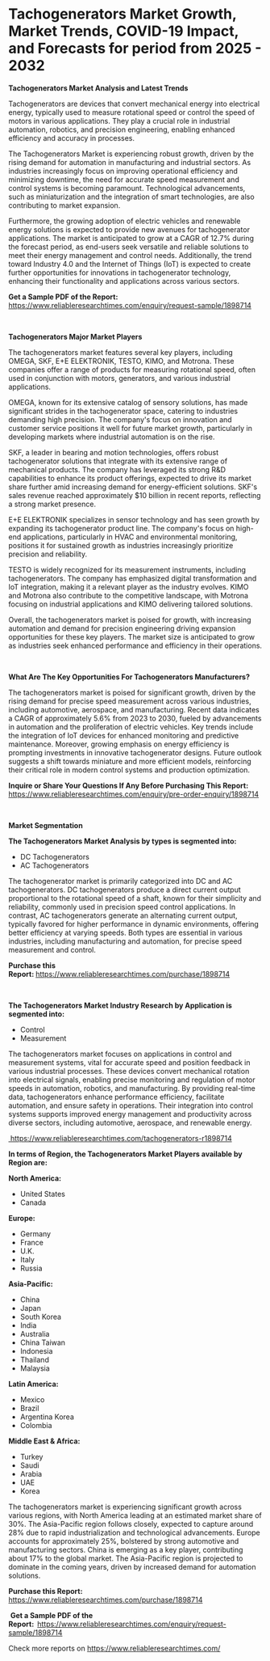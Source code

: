 <p><h1>Tachogenerators Market Growth, Market Trends, COVID-19 Impact, and Forecasts for period from 2025 - 2032</h1></p><p><strong>Tachogenerators Market Analysis and Latest Trends</strong></p>
<p><p>Tachogenerators are devices that convert mechanical energy into electrical energy, typically used to measure rotational speed or control the speed of motors in various applications. They play a crucial role in industrial automation, robotics, and precision engineering, enabling enhanced efficiency and accuracy in processes.</p><p>The Tachogenerators Market is experiencing robust growth, driven by the rising demand for automation in manufacturing and industrial sectors. As industries increasingly focus on improving operational efficiency and minimizing downtime, the need for accurate speed measurement and control systems is becoming paramount. Technological advancements, such as miniaturization and the integration of smart technologies, are also contributing to market expansion.</p><p>Furthermore, the growing adoption of electric vehicles and renewable energy solutions is expected to provide new avenues for tachogenerator applications. The market is anticipated to grow at a CAGR of 12.7% during the forecast period, as end-users seek versatile and reliable solutions to meet their energy management and control needs. Additionally, the trend toward Industry 4.0 and the Internet of Things (IoT) is expected to create further opportunities for innovations in tachogenerator technology, enhancing their functionality and applications across various sectors.</p></p>
<p><strong>Get a Sample PDF of the Report:&nbsp;</strong> <a href="https://www.reliableresearchtimes.com/enquiry/request-sample/1898714?utm_campaign=3088&utm_medium=2&utm_source=Github&utm_content=ia&utm_term=08042025&utm_id=tachogenerators">https://www.reliableresearchtimes.com/enquiry/request-sample/1898714</a></p>
<p>&nbsp;</p>
<p><strong>Tachogenerators Major Market Players</strong></p>
<p><p>The tachogenerators market features several key players, including OMEGA, SKF, E+E ELEKTRONIK, TESTO, KIMO, and Motrona. These companies offer a range of products for measuring rotational speed, often used in conjunction with motors, generators, and various industrial applications.</p><p>OMEGA, known for its extensive catalog of sensory solutions, has made significant strides in the tachogenerator space, catering to industries demanding high precision. The company's focus on innovation and customer service positions it well for future market growth, particularly in developing markets where industrial automation is on the rise.</p><p>SKF, a leader in bearing and motion technologies, offers robust tachogenerator solutions that integrate with its extensive range of mechanical products. The company has leveraged its strong R&D capabilities to enhance its product offerings, expected to drive its market share further amid increasing demand for energy-efficient solutions. SKF's sales revenue reached approximately $10 billion in recent reports, reflecting a strong market presence.</p><p>E+E ELEKTRONIK specializes in sensor technology and has seen growth by expanding its tachogenerator product line. The company's focus on high-end applications, particularly in HVAC and environmental monitoring, positions it for sustained growth as industries increasingly prioritize precision and reliability. </p><p>TESTO is widely recognized for its measurement instruments, including tachogenerators. The company has emphasized digital transformation and IoT integration, making it a relevant player as the industry evolves. KIMO and Motrona also contribute to the competitive landscape, with Motrona focusing on industrial applications and KIMO delivering tailored solutions.</p><p>Overall, the tachogenerators market is poised for growth, with increasing automation and demand for precision engineering driving expansion opportunities for these key players. The market size is anticipated to grow as industries seek enhanced performance and efficiency in their operations.</p></p>
<p>&nbsp;</p>
<p><strong>What Are The Key Opportunities For Tachogenerators Manufacturers?</strong></p>
<p><p>The tachogenerators market is poised for significant growth, driven by the rising demand for precise speed measurement across various industries, including automotive, aerospace, and manufacturing. Recent data indicates a CAGR of approximately 5.6% from 2023 to 2030, fueled by advancements in automation and the proliferation of electric vehicles. Key trends include the integration of IoT devices for enhanced monitoring and predictive maintenance. Moreover, growing emphasis on energy efficiency is prompting investments in innovative tachogenerator designs. Future outlook suggests a shift towards miniature and more efficient models, reinforcing their critical role in modern control systems and production optimization.</p></p>
<p><strong>Inquire or Share Your Questions If Any Before Purchasing This Report:</strong> <a href="https://www.reliableresearchtimes.com/enquiry/pre-order-enquiry/1898714?utm_campaign=3088&utm_medium=2&utm_source=Github&utm_content=ia&utm_term=08042025&utm_id=tachogenerators">https://www.reliableresearchtimes.com/enquiry/pre-order-enquiry/1898714</a></p>
<p>&nbsp;</p>
<p><strong>Market Segmentation</strong></p>
<p><strong>The Tachogenerators Market Analysis by types is segmented into:</strong></p>
<p><ul><li>DC Tachogenerators</li><li>AC Tachogenerators</li></ul></p>
<p><p>The tachogenerator market is primarily categorized into DC and AC tachogenerators. DC tachogenerators produce a direct current output proportional to the rotational speed of a shaft, known for their simplicity and reliability, commonly used in precision speed control applications. In contrast, AC tachogenerators generate an alternating current output, typically favored for higher performance in dynamic environments, offering better efficiency at varying speeds. Both types are essential in various industries, including manufacturing and automation, for precise speed measurement and control.</p></p>
<p><strong>Purchase this Report:&nbsp;</strong><a href="https://www.reliableresearchtimes.com/purchase/1898714?utm_campaign=3088&utm_medium=2&utm_source=Github&utm_content=ia&utm_term=08042025&utm_id=tachogenerators">https://www.reliableresearchtimes.com/purchase/1898714</a></p>
<p>&nbsp;</p>
<p><strong>The Tachogenerators Market Industry Research by Application is segmented into:</strong></p>
<p><ul><li>Control</li><li>Measurement</li></ul></p>
<p><p>The tachogenerators market focuses on applications in control and measurement systems, vital for accurate speed and position feedback in various industrial processes. These devices convert mechanical rotation into electrical signals, enabling precise monitoring and regulation of motor speeds in automation, robotics, and manufacturing. By providing real-time data, tachogenerators enhance performance efficiency, facilitate automation, and ensure safety in operations. Their integration into control systems supports improved energy management and productivity across diverse sectors, including automotive, aerospace, and renewable energy.</p></p>
<p><a href="https://www.reliableresearchtimes.com/tachogenerators-r1898714?utm_campaign=3088&utm_medium=2&utm_source=Github&utm_content=ia&utm_term=08042025&utm_id=tachogenerators">&nbsp;https://www.reliableresearchtimes.com/tachogenerators-r1898714</a></p>
<p><strong>In terms of Region, the Tachogenerators Market Players available by Region are:</strong></p>
<p>
    <p> <strong> North America: </strong>
        <ul>
            <li>United States</li>
            <li>Canada</li>
        </ul>
        </p> 
    <p> <strong> Europe: </strong>
        <ul>
            <li>Germany</li>
            <li>France</li>
            <li>U.K.</li>
            <li>Italy</li>
            <li>Russia</li>
        </ul>
        </p> 
    <p> <strong> Asia-Pacific: </strong>
        <ul>
            <li>China</li>
            <li>Japan</li>
            <li>South Korea</li>
            <li>India</li>
            <li>Australia</li>
            <li>China Taiwan</li>
            <li>Indonesia</li>
            <li>Thailand</li>
            <li>Malaysia</li>
        </ul>
        </p> 
    <p> <strong> Latin America: </strong>
        <ul>
            <li>Mexico</li>
            <li>Brazil</li>
            <li>Argentina Korea</li>
            <li>Colombia</li>
        </ul>
        </p> 
    <p> <strong> Middle East & Africa: </strong>
        <ul>
            <li>Turkey</li>
            <li>Saudi</li>
            <li>Arabia</li>
            <li>UAE</li>
            <li>Korea</li>
        </ul>
    </p>
    </p>
<p><p>The tachogenerators market is experiencing significant growth across various regions, with North America leading at an estimated market share of 30%. The Asia-Pacific region follows closely, expected to capture around 28% due to rapid industrialization and technological advancements. Europe accounts for approximately 25%, bolstered by strong automotive and manufacturing sectors. China is emerging as a key player, contributing about 17% to the global market. The Asia-Pacific region is projected to dominate in the coming years, driven by increased demand for automation solutions.</p></p>
<p><strong>Purchase this Report: </strong><a href="https://www.reliableresearchtimes.com/purchase/1898714?utm_campaign=3088&utm_medium=2&utm_source=Github&utm_content=ia&utm_term=08042025&utm_id=tachogenerators">https://www.reliableresearchtimes.com/purchase/1898714</a></p>
<p>&nbsp;<strong>Get a Sample PDF of the Report:&nbsp;&nbsp;</strong><a href="https://www.reliableresearchtimes.com/enquiry/request-sample/1898714?utm_campaign=3088&utm_medium=2&utm_source=Github&utm_content=ia&utm_term=08042025&utm_id=tachogenerators">https://www.reliableresearchtimes.com/enquiry/request-sample/1898714</a></p>
<p><strong></strong></p>
<p>Check more reports on <a href="https://www.reliableresearchtimes.com/?utm_campaign=3088&utm_medium=2&utm_source=Github&utm_content=ia&utm_term=08042025&utm_id=tachogenerators">https://www.reliableresearchtimes.com/</a></p>
